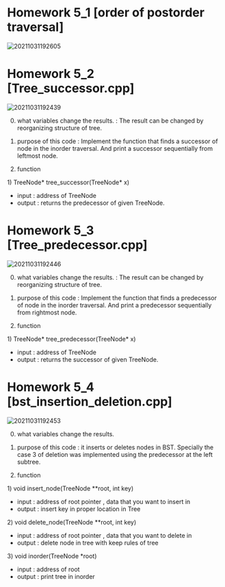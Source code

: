# Homework 5_1 [order of postorder traversal]
![20211031192605](https://user-images.githubusercontent.com/86418674/139578246-50cbd409-58f8-4991-865d-41093c14cedc.png)


# Homework 5_2 [Tree_successor.cpp]
![20211031192439](https://user-images.githubusercontent.com/86418674/139578256-8d9a5cda-8b40-434c-a120-e2684175318a.png)

0. what variables change the results. 
: The result can be changed by reorganizing structure of tree.

1. purpose of this code
: Implement the function that finds a successor of node in the inorder traversal.
And print a successor sequentially from leftmost node.

2. function

1\) TreeNode* tree_successor(TreeNode* x)
- input : address of TreeNode
- output : returns the predecessor of given TreeNode.


# Homework 5_3 [Tree_predecessor.cpp]
![20211031192446](https://user-images.githubusercontent.com/86418674/139578267-7ab1302a-0ee2-4bab-a077-775a3887173a.png)

0. what variables change the results. 
: The result can be changed by reorganizing structure of tree.

1. purpose of this code
: Implement the function that finds a predecessor of node in the inorder traversal. 
And print a predecessor sequentially from rightmost node.

2. function

1\) TreeNode* tree_predecessor(TreeNode* x)
- input : address of TreeNode
- output : returns the successor of given TreeNode.

# Homework 5_4 [bst_insertion_deletion.cpp]
![20211031192453](https://user-images.githubusercontent.com/86418674/139578269-9b346a92-3791-45b6-a015-9d516595fe79.png)

0. what variables change the results. 

1. purpose of this code
:  it inserts or deletes nodes in BST. Specially the case 3 of deletion was implemented using the predecessor at 
the left subtree. 
   
2. function

1\) void insert_node(TreeNode **root, int key)
- input : address of root pointer , data that you want to insert in
- output : insert key in proper location in Tree

2\) void delete_node(TreeNode **root, int key)
- input :  address of root pointer , data that you want to delete in
- output : delete node in tree with keep rules of tree 

3\) void inorder(TreeNode *root)
- input : address of root
- output : print tree in inorder
